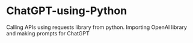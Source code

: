 # ChatGPT-using-Python

Calling APIs using requests library from python.
Importing OpenAI library and making prompts for ChatGPT
